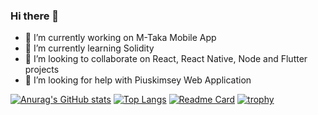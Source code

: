 ### Hi there 👋

- 🔭 I’m currently working on M-Taka Mobile App
- 🌱 I’m currently learning Solidity
- 👯 I’m looking to collaborate on React, React Native, Node and Flutter projects
- 🤔 I’m looking for help with Piuskimsey Web Application

[![Anurag's GitHub stats](https://github-readme-stats.vercel.app/api?username=piusgori&count_private=true&show_icons=true&theme=tokyonight)](https://github.com/anuraghazra/github-readme-stats)
[![Top Langs](https://github-readme-stats.vercel.app/api/top-langs/?username=piusgori&theme=tokyonight)](https://github.com/anuraghazra/github-readme-stats)
[![Readme Card](https://github-readme-stats.vercel.app/api/pin/?username=piusgori&repo=new-piuskimsey-backend&theme=tokyonight)](https://github.com/anuraghazra/github-readme-stats)
[![trophy](https://github-profile-trophy.vercel.app/?username=piusgori)](https://github.com/ryo-ma/github-profile-trophy)
